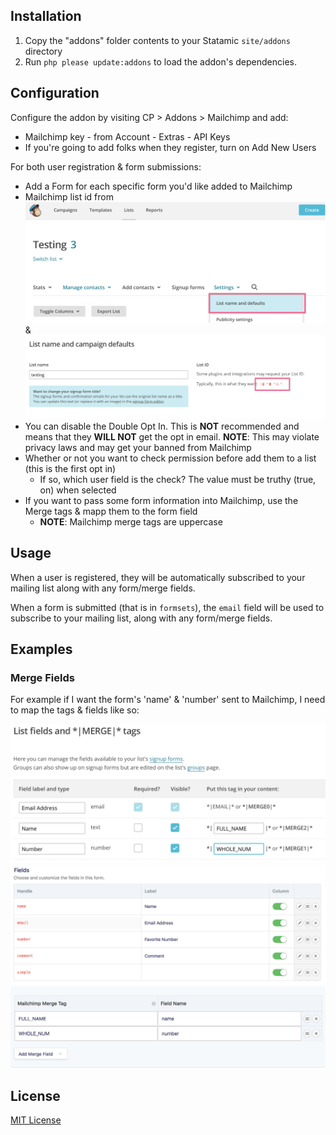## Installation

1. Copy the "addons" folder contents to your Statamic `site/addons` directory
2. Run `php please update:addons` to load the addon's dependencies.

## Configuration

Configure the addon by visiting CP > Addons > Mailchimp and add:
  * Mailchimp key - from Account - Extras - API Keys
  * If you're going to add folks when they register, turn on Add New Users
  
For both user registration & form submissions:
  * Add a Form for each specific form you'd like added to Mailchimp
  * Mailchimp list id from ![list id settings screenshot](images/list-id-1.png "Settings - List name and defaults") & ![list id screenshot](images/list-id-2.png "the ID")
  * You can disable the Double Opt In. This is **NOT** recommended and means that they **WILL NOT** get the opt in email. **NOTE**: This may violate privacy laws and may get your banned from Mailchimp
  * Whether or not you want to check permission before add them to a list (this is the first opt in)
    * If so, which user field is the check? The value must be truthy (true, on) when selected
  * If you want to pass some form information into Mailchimp, use the Merge tags & mapp them to the form field
    * **NOTE**: Mailchimp merge tags are uppercase

## Usage

When a user is registered, they will be automatically subscribed to your mailing list along with any form/merge fields.

When a form is submitted (that is in `formsets`), the `email` field will be used to subscribe to your mailing list, along with any form/merge fields.

## Examples

### Merge Fields

For example if I want the form's 'name' & 'number' sent to Mailchimp, I need to map the tags & fields like so:

![merge fields](images/merge-fields.png "Mailchimp tags")
![form fields](images/form-fields.png "Form fields")
![tags & fields mappings](images/tag-field-mapping.png "Tag & Field Mapping")

## License

[MIT License](http://emd.mit-license.org)


